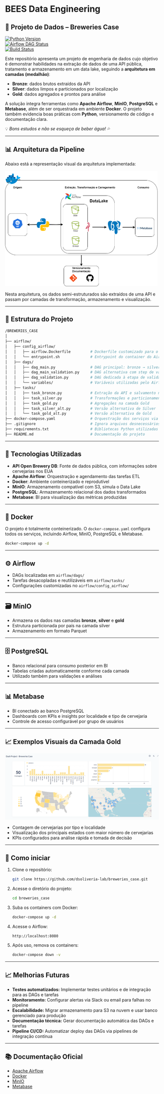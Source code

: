 
# BEES Data Engineering  
## 🍺 Projeto de Dados – Breweries Case

[![Python Version](https://img.shields.io/badge/python-3.9%2B-blue)](https://www.python.org/downloads/)  
[![Airflow DAG Status](https://img.shields.io/badge/DAGs%20Status-Passing-brightgreen)](http://localhost:8080)  
[![Build Status](https://img.shields.io/badge/build-passing-brightgreen)](https://github.com/dsoliveria-lab/breweries_case/actions)

Este repositório apresenta um projeto de engenharia de dados cujo objetivo é demonstrar habilidades na extração de dados de uma API pública, tratamento e armazenamento em um data lake, seguindo a **arquitetura em camadas (medalhão)**:

- **Bronze**: dados brutos extraídos da API  
- **Silver**: dados limpos e particionados por localização  
- **Gold**: dados agregados e prontos para análise  

A solução integra ferramentas como **Apache Airflow**, **MinIO**, **PostgreSQL** e **Metabase**, além de ser orquestrada em ambiente **Docker**. O projeto também evidencia boas práticas com **Python**, versionamento de código e documentação clara.

💡 *Bons estudos e não se esqueça de beber água! 💦*

---

## 📊 Arquitetura da Pipeline

Abaixo está a representação visual da arquitetura implementada:

<img src="./image/Diagrama_Project_BEES.png" alt="Desenho Arquitetura" width="500" />

Nesta arquitetura, os dados semi-estruturados são extraídos de uma API e passam por camadas de transformação, armazenamento e visualização.

---

## 📁 Estrutura do Projeto

```bash
/BREWERIES_CASE
│
├── airflow/
│   ├── config_airflow/
│   │   ├── airflow.Dockerfile         # Dockerfile customizado para o Airflow
│   │   └── entrypoint.sh              # Entrypoint do container do Airflow
│   ├── dags/
│   │   ├── dag_main.py                # DAG principal: bronze → silver → gold
│   │   ├── dag_main_validation.py     # DAG alternativa com step de validação incluído
│   │   ├── dag_validation.py          # DAG dedicada à etapa de validação
│   │   └── variables/                 # Variáveis utilizadas pelo Airflow
│   ├── tasks/
│   │   ├── task_bronze.py             # Extração da API e salvamento na camada Bronze
│   │   ├── task_silver.py             # Transformações e particionamento por país na Silver
│   │   ├── task_gold.py               # Agregações na camada Gold
│   │   ├── task_silver_alt.py         # Versão alternativa de Silver
│   │   └── task_gold_alt.py           # Versão alternativa de Gold
├── docker-compose.yaml                # Orquestração dos serviços via Docker
├── .gitignore                         # Ignora arquivos desnecessários ao versionamento
├── requirements.txt                   # Bibliotecas Python utilizadas no projeto
├── README.md                          # Documentação do projeto
```

---

## 🧰 Tecnologias Utilizadas

- **API Open Brewery DB**: Fonte de dados pública, com informações sobre cervejarias nos EUA  
- **Apache Airflow**: Orquestração e agendamento das tarefas ETL  
- **Docker**: Ambiente conteinerizado e reprodutível  
- **MinIO**: Armazenamento compatível com S3, simula o Data Lake  
- **PostgreSQL**: Armazenamento relacional dos dados transformados  
- **Metabase**: BI para visualização das métricas produzidas  

---

## 🐳 Docker

O projeto é totalmente conteinerizado. O `docker-compose.yaml` configura todos os serviços, incluindo Airflow, MinIO, PostgreSQL e Metabase.

```bash
docker-compose up -d
```

---

## ⚙️ Airflow

- DAGs localizadas em `airflow/dags/`  
- Tarefas desacopladas e reutilizáveis em `airflow/tasks/`  
- Configurações customizadas no `airflow/config_airflow/`  

---

## 🗃️ MinIO

- Armazena os dados nas camadas **bronze**, **silver** e **gold**  
- Estrutura particionada por país na camada silver  
- Armazenamento em formato Parquet  

---

## 🗄️ PostgreSQL

- Banco relacional para consumo posterior em BI  
- Tabelas criadas automaticamente conforme cada camada  
- Utilizado também para validações e análises  

---

## 📊 Metabase

- BI conectado ao banco PostgreSQL  
- Dashboards com KPIs e insights por localidade e tipo de cervejaria  
- Controle de acesso configurável por grupo de usuários  

---

## 📈 Exemplos Visuais da Camada Gold

![Exemplo Dashboard](./image/DashBoard.png)

- Contagem de cervejarias por tipo e localidade  
- Visualização dos principais estados com maior número de cervejarias  
- KPIs configurados para análise rápida e tomada de decisão  

---

## 🚀 Como iniciar

1. Clone o repositório:  
   ```bash
   git clone https://github.com/dsoliveria-lab/breweries_case.git
   ```
2. Acesse o diretório do projeto:  
   ```bash
   cd breweries_case
   ```
3. Suba os containers com Docker:  
   ```bash
   docker-compose up -d
   ```
4. Acesse o Airflow:  
   ```
   http://localhost:8080
   ```
5. Após uso, remova os containers:  
   ```bash
   docker-compose down -v
   ```

---

## 📈 Melhorias Futuras

- **Testes automatizados:** Implementar testes unitários e de integração para as DAGs e tarefas  
- **Monitoramento:** Configurar alertas via Slack ou email para falhas no pipeline  
- **Escalabilidade:** Migrar armazenamento para S3 na nuvem e usar banco gerenciado para produção  
- **Documentação técnica:** Gerar documentação automática das DAGs e tarefas  
- **Pipeline CI/CD:** Automatizar deploy das DAGs via pipelines de integração contínua  

---

## 📚 Documentação Oficial

- [Apache Airflow](https://airflow.apache.org/docs/)  
- [Docker](https://docs.docker.com)  
- [MinIO](https://min.io/docs/kes/)  
- [Metabase](https://www.metabase.com/docs/latest/)
